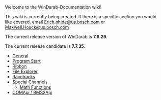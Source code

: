 Welcome to the WinDarab-Documentation wiki!

This wiki is currently being created. If there is a specific section you would like covered, email [Erich.ohlde@us.bosch.com](mailto:erich.ohlde@us.bosch.com) or [Maxwell.Houck@us.bosch.com](mailto:maxwell.houck@us.bosch.com)

The current release version of WinDarab is **7.6.29**.

The current release candidate is **7.7.35**.

- [General](General)
- [Program Start](Program-Start)
- [Ribbon](Ribbon)
- [File Explorer](File%20Explorer)
- [Racetracks](Racetracks)
- [Special Channels](Special%20Channels)
  - [Math Functions](Math%20Functions)
- [COMApi / BMS2Api](COM%20Api)
